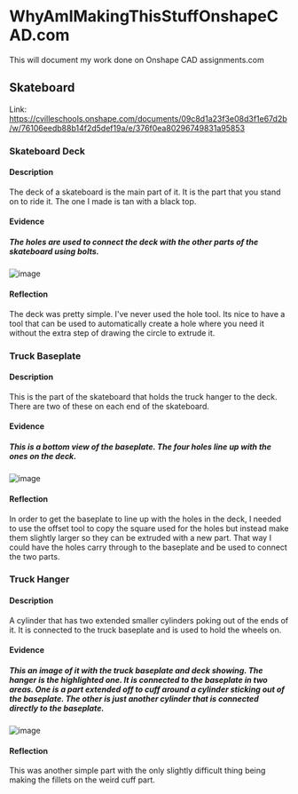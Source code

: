 # WhyAmIMakingThisStuffOnshapeCAD.com
This will document my work done on Onshape CAD assignments.com

## Skateboard
Link: https://cvilleschools.onshape.com/documents/09c8d1a23f3e08d3f1e67d2b/w/76106eedb88b14f2d5def19a/e/376f0ea80296749831a95853

### Skateboard Deck

#### Description
The deck of a skateboard is the main part of it. It is the part that you stand on to ride it. The one I made is tan with a black top. 

#### Evidence

##### The holes are used to connect the deck with the other parts of the skateboard using bolts.
![image](https://user-images.githubusercontent.com/71349940/139316315-54dad97a-2191-496c-9252-bdc087f45197.png)


#### Reflection
The deck was pretty simple. I've never used the hole tool. Its nice to have a tool that can be used to automatically create a hole where you need it without the extra step of drawing the circle to extrude it.

### Truck Baseplate

#### Description
This is the part of the skateboard that holds the truck hanger to the deck. There are two of these on each end of the skateboard.

#### Evidence

##### This is a bottom view of the baseplate. The four holes line up with the ones on the deck.
![image](https://user-images.githubusercontent.com/71349940/139317752-61877183-ad79-4ca5-8dc1-625ee6b5b40f.png)

#### Reflection
In order to get the baseplate to line up with the holes in the deck, I needed to use the offset tool to copy the square used for the holes but instead make them slightly larger so they can be extruded with a new part. That way I could have the holes carry through to the baseplate and be used to connect the two parts.

### Truck Hanger

#### Description
A cylinder that has two extended smaller cylinders poking out of the ends of it. It is connected to the truck baseplate and is used to hold the wheels on.

#### Evidence

##### This an image of it with the truck baseplate and deck showing. The hanger is the highlighted one. It is connected to the baseplate in two areas. One is a part extended off to cuff around a cylinder sticking out of the baseplate. The other is just another cylinder that is connected directly to the baseplate.
![image](https://user-images.githubusercontent.com/71349940/139324978-c4ea8d5b-d79b-4bfe-9635-13e3ca585648.png)

#### Reflection
This was another simple part with the only slightly difficult thing being making the fillets on the weird cuff part.
